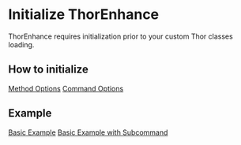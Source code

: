 # Initialize ThorEnhance

ThorEnhance requires initialization prior to your custom Thor classes loading.

## How to initialize

[Method Options](method_option.md)
[Command Options](command.md)

## Example

[Basic Example](../examples/basic_example.md)
[Basic Example with Subcommand](../examples/basic_example_with_subcommand.md)

